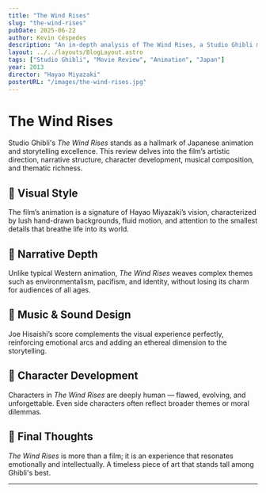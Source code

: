 ```yaml
---
title: "The Wind Rises"
slug: "the-wind-rises"
pubDate: 2025-06-22
author: Kevin Céspedes
description: "An in-depth analysis of The Wind Rises, a Studio Ghibli masterpiece."
layout: ../../layouts/BlogLayout.astro
tags: ["Studio Ghibli", "Movie Review", "Animation", "Japan"]
year: 2013
director: "Hayao Miyazaki"
posterURL: "/images/the-wind-rises.jpg"
---
```

# The Wind Rises

Studio Ghibli's *The Wind Rises* stands as a hallmark of Japanese animation and storytelling excellence. This review delves into the film’s artistic direction, narrative structure, character development, musical composition, and thematic richness.

## 🎨 Visual Style

The film’s animation is a signature of Hayao Miyazaki’s vision, characterized by lush hand-drawn backgrounds, fluid motion, and attention to the smallest details that breathe life into its world.

## 🧠 Narrative Depth

Unlike typical Western animation, *The Wind Rises* weaves complex themes such as environmentalism, pacifism, and identity, without losing its charm for audiences of all ages.

## 🎼 Music & Sound Design

Joe Hisaishi’s score complements the visual experience perfectly, reinforcing emotional arcs and adding an ethereal dimension to the storytelling.

## 🧍 Character Development

Characters in *The Wind Rises* are deeply human — flawed, evolving, and unforgettable. Even side characters often reflect broader themes or moral dilemmas.

## 🧭 Final Thoughts

*The Wind Rises* is more than a film; it is an experience that resonates emotionally and intellectually. A timeless piece of art that stands tall among Ghibli's best.

---

